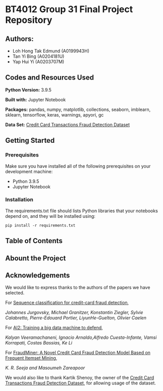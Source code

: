 # BT4012 Group 31 Final Project Repository

## Authors:
- Loh Hong Tak Edmund (A0199943H)
- Tan Yi Bing (A0204181U)
- Yap Hui Yi (A0203707M)


## Codes and Resources Used

**Python Version:** 3.9.5

**Built with:** Jupyter Notebook

**Packages:** pandas, numpy, matplotlib, collections, seaborn, imblearn, sklearn, tensorflow, keras, warnings, apyori, gc

**Data Set:** [Credit Card Transactions Fraud Detection Dataset](https://www.kaggle.com/kartik2112/fraud-detection)

## Getting Started

### Prerequisites

Make sure you have installed all of the following prerequisites on your development machine:
- Python 3.9.5
- Jupyter Notebook

### Installation

The requirements.txt file should lists Python libraries that your notebooks depend on, and they will be installed using:

```pip install -r requirements.txt```


## Table of Contents

## Abount the Project


## Acknowledgements

We would like to express thanks to the authors of the papers we have selected. 

For [Sequence classification for credit-card fraud detection](https://doi.org/10.1016/j.eswa.2018.01.037),

  *Johannes Jurgovsky, Michael Granitzer, Konstantin Ziegler, Sylvie Calabretto, Pierre-Edouard Portier, LiyunHe-Guelton, Olivier Caelen* 

For [AI2: Training a big data machine to defend](https://doi.org/10.1109/BigDataSecurity-HPSC-IDS.2016.79),

  *Kalyan Veeramachaneni, Ignacio Arnaldo,Alfredo Cuesta-Infante, Vamsi Korrapati, Costas Bassias, Ke Li*

For [FraudMiner: A Novel Credit Card Fraud Detection Model Based on Frequent Itemset Mining](https://doi.org/10.1155/2014/252797),

  *K. R. Seeja and Masoumeh Zareapoor*

We would also like to thank Kartik Shenoy, the owner of the  [Credit Card Transactions Fraud Detection Dataset](https://www.kaggle.com/kartik2112/fraud-detection), for allowing usage of the dataset. 







